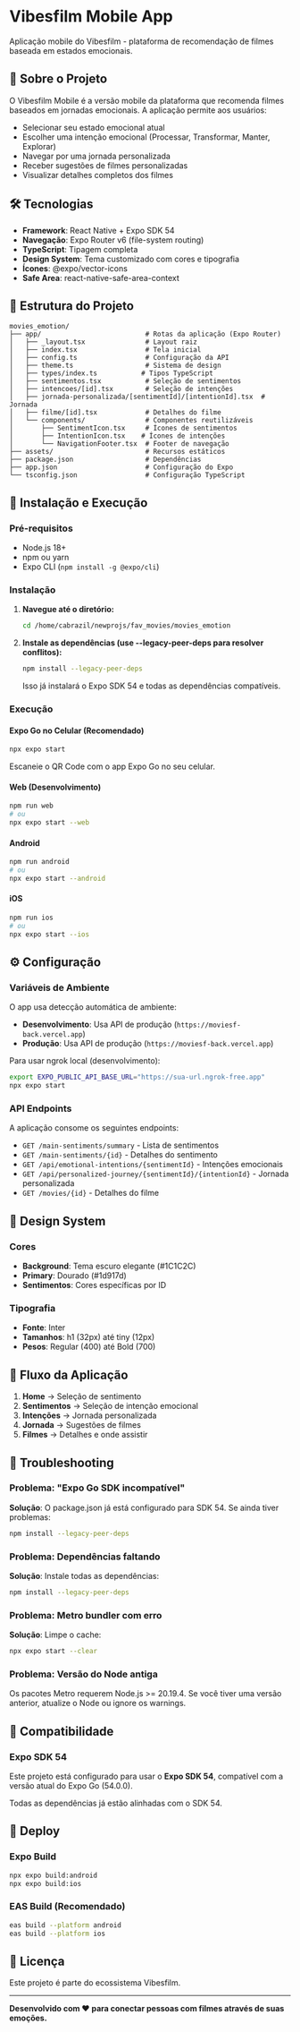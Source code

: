 # Vibesfilm Mobile App

Aplicação mobile do Vibesfilm - plataforma de recomendação de filmes baseada em estados emocionais.

## 📱 Sobre o Projeto

O Vibesfilm Mobile é a versão mobile da plataforma que recomenda filmes baseados em jornadas emocionais. A aplicação permite aos usuários:

- Selecionar seu estado emocional atual
- Escolher uma intenção emocional (Processar, Transformar, Manter, Explorar)
- Navegar por uma jornada personalizada
- Receber sugestões de filmes personalizadas
- Visualizar detalhes completos dos filmes

## 🛠️ Tecnologias

- **Framework**: React Native + Expo SDK 54
- **Navegação**: Expo Router v6 (file-system routing)
- **TypeScript**: Tipagem completa
- **Design System**: Tema customizado com cores e tipografia
- **Ícones**: @expo/vector-icons
- **Safe Area**: react-native-safe-area-context

## 📁 Estrutura do Projeto

```
movies_emotion/
├── app/                          # Rotas da aplicação (Expo Router)
│   ├── _layout.tsx               # Layout raiz
│   ├── index.tsx                 # Tela inicial
│   ├── config.ts                 # Configuração da API
│   ├── theme.ts                  # Sistema de design
│   ├── types/index.ts           # Tipos TypeScript
│   ├── sentimentos.tsx           # Seleção de sentimentos
│   ├── intencoes/[id].tsx        # Seleção de intenções
│   ├── jornada-personalizada/[sentimentId]/[intentionId].tsx  # Jornada
│   ├── filme/[id].tsx            # Detalhes do filme
│   └── components/               # Componentes reutilizáveis
│       ├── SentimentIcon.tsx     # Ícones de sentimentos
│       ├── IntentionIcon.tsx    # Ícones de intenções
│       └── NavigationFooter.tsx  # Footer de navegação
├── assets/                       # Recursos estáticos
├── package.json                  # Dependências
├── app.json                      # Configuração do Expo
└── tsconfig.json                 # Configuração TypeScript
```

## 🚀 Instalação e Execução

### Pré-requisitos

- Node.js 18+ 
- npm ou yarn
- Expo CLI (`npm install -g @expo/cli`)

### Instalação

1. **Navegue até o diretório:**
   ```bash
   cd /home/cabrazil/newprojs/fav_movies/movies_emotion
   ```

2. **Instale as dependências (use --legacy-peer-deps para resolver conflitos):**
   ```bash
   npm install --legacy-peer-deps
   ```

   Isso já instalará o Expo SDK 54 e todas as dependências compatíveis.

### Execução

#### Expo Go no Celular (Recomendado)
```bash
npx expo start
```
Escaneie o QR Code com o app Expo Go no seu celular.

#### Web (Desenvolvimento)
```bash
npm run web
# ou
npx expo start --web
```

#### Android
```bash
npm run android
# ou
npx expo start --android
```

#### iOS
```bash
npm run ios
# ou
npx expo start --ios
```

## ⚙️ Configuração

### Variáveis de Ambiente

O app usa detecção automática de ambiente:

- **Desenvolvimento**: Usa API de produção (`https://moviesf-back.vercel.app`)
- **Produção**: Usa API de produção (`https://moviesf-back.vercel.app`)

Para usar ngrok local (desenvolvimento):
```bash
export EXPO_PUBLIC_API_BASE_URL="https://sua-url.ngrok-free.app"
npx expo start
```

### API Endpoints

A aplicação consome os seguintes endpoints:

- `GET /main-sentiments/summary` - Lista de sentimentos
- `GET /main-sentiments/{id}` - Detalhes do sentimento
- `GET /api/emotional-intentions/{sentimentId}` - Intenções emocionais
- `GET /api/personalized-journey/{sentimentId}/{intentionId}` - Jornada personalizada
- `GET /movies/{id}` - Detalhes do filme

## 🎨 Design System

### Cores
- **Background**: Tema escuro elegante (#1C1C2C)
- **Primary**: Dourado (#1d917d)
- **Sentimentos**: Cores específicas por ID

### Tipografia
- **Fonte**: Inter
- **Tamanhos**: h1 (32px) até tiny (12px)
- **Pesos**: Regular (400) até Bold (700)

## 🔄 Fluxo da Aplicação

1. **Home** → Seleção de sentimento
2. **Sentimentos** → Seleção de intenção emocional
3. **Intenções** → Jornada personalizada
4. **Jornada** → Sugestões de filmes
5. **Filmes** → Detalhes e onde assistir

## 🐛 Troubleshooting

### Problema: "Expo Go SDK incompatível"
**Solução**: O package.json já está configurado para SDK 54. Se ainda tiver problemas:
```bash
npm install --legacy-peer-deps
```

### Problema: Dependências faltando
**Solução**: Instale todas as dependências:
```bash
npm install --legacy-peer-deps
```

### Problema: Metro bundler com erro
**Solução**: Limpe o cache:
```bash
npx expo start --clear
```

### Problema: Versão do Node antiga
Os pacotes Metro requerem Node.js >= 20.19.4. Se você tiver uma versão anterior, atualize o Node ou ignore os warnings.

## 📱 Compatibilidade

### Expo SDK 54
Este projeto está configurado para usar o **Expo SDK 54**, compatível com a versão atual do Expo Go (54.0.0).

Todas as dependências já estão alinhadas com o SDK 54.

## 🚀 Deploy

### Expo Build
```bash
npx expo build:android
npx expo build:ios
```

### EAS Build (Recomendado)
```bash
eas build --platform android
eas build --platform ios
```

## 📄 Licença

Este projeto é parte do ecossistema Vibesfilm.

---

**Desenvolvido com ❤️ para conectar pessoas com filmes através de suas emoções.**
